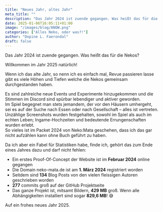 ```yaml
---
title: "Neues Jahr, altes Jahr"
meta_title: ""
description: "Das Jahr 2024 ist zuende gegangen. Was heißt das für die Nekos?"
date: 2025-01-06T16:05:11+01:00
image: "/images/blog/ANOW.png"
categories: ["Alles Neko, oder was?!"]
author: "Dopine L. Faerondal"
draft: false
---
```


Das Jahr 2024 ist zuende gegangen. Was heißt das für die Nekos?

<!-- more -->

Willkommen im Jahr 2025 natürlich!

Wenn ich das alte Jahr, so nenn ich es einfach mal, Revue passieren lasse gibt es viele Höhen und Tiefen welche die Nekos gemeinsam durchgestanden haben.

Es sind zahlreiche neue Events und Experimente hinzugekommen und die Stimmen im Discord sind spürbar lebendiger und aktiver geworden.  
Im Spiel begegnet man stets jemandem, der vor den Häusern umhergeht, sei es auf der Suche nach Essen oder nach Gesellschaft – alles ist vertreten.  
Unzählige Screenshots wurden festgehalten, sowohl im Spiel als auch im echten Leben; Ingame-Hochzeiten und bedeutende Errungenschaften wurden erlebt.  
So vieles ist im Packet 2024 von Neko:Mata geschehen, dass ich das gar nicht aufzählen kann ohne Buch geführt zu haben.

Da ich aber ein Fabel für Statistiken habe, finde ich, gehört das zum Ende eines Jahres dazu und darf nicht fehlen:

* Ein erstes Proof-Of-Concept der Website ist im **Februar 2024** online gegangen
* Die Domain neko-mata.de ist am **1. März 2024** registriert worden
* Seitdem sind **134** Blog Posts von den vielen fleissigen Autoren geschrieben worden
* **277** commits groß auf der GitHub Projektseite
* Das ganze Projekt ist, mitsamt Bildern, **429 MB** groß. Wenn alle Abhängigkeiten installiert sind sogar **829,6 MB**! 😅

Auf ein frohes neues Jahr 2025.